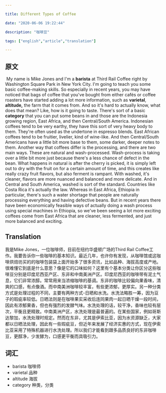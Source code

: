 ```yaml
---

title: Different Types of Coffee

date: "2020-06-06 19:22:44"

description: "咖啡豆"

tags: ["english","article","translation"]

---
```

## 原文
​	My name is Mike Jones and I'm a **barista** at Third Rail Coffee right by Washington Square Park in New York City. I'm going to teach you some basic coffee-making skills. So especially in recent years, you may have noticed that bags of coffee that you've bought from either cafés or coffee roasters have started adding a lot more information, such as **varietal**, **altitude,** the farm that it comes from. And so it's hard to actually know, what does that mean? Like, how is it going to taste. There's sort of a basic **category** that you can put some beans in and those are the Indonesia growing region, East Africa, and then Central/South America. Indonesian coffees tend to be very earthy, they have this sort of very heavy body to them. They're often used as the undertone in espresso blends. East African coffees tend to be fruitier, livelier, kind of wine-like. And then Central/South Americans have a little bit more base to them, some darker, deeper notes to them. Another way that coffees differ is the processing, and there are two main ways. These are natural and wash-processed. Wash-process is taking over a little bit more just because there's a less chance of defect in the bean. What happens in natural is after the cherry is picked, it is simply left out to dry with the fruit on for a certain amount of time, and this creates like really crazy fruit flavors, but also ferment is rampant. With washed, it's cleaner, flavors are more nuanced and balanced and more delicate. And in Central and South America, washed is sort of the standard. Countries like Costa Rica it's actually the law. Whereas in East Africa, Ethiopia in particular, there's such a water shortage that people are naturally processing everything and having defective beans. But in recent years there have been economically feasible ways of actually doing a wash process using special machines in Ethiopia, so we've been seeing a lot more exciting coffees come from East Africa that are cleaner, less fermented, and just more balanced and exciting.

## Translation  

我是Mike Jones，一位咖啡师，目前在纽约华盛顿广场的Third Rail Coffee工作。我要告诉你一些咖啡的基本知识。最近几年，也许你有发现，从咖啡馆或这咖啡烘焙坊买的的咖啡包装袋上面开始多了很多资讯，比如品种、海拔高度或产地。很难懂它到底是什么意思？像是它的口味如何？这里有个基本分类让你区分这些咖啡豆分别是印度尼西亚产区、东非和中南美洲产区。印度尼西亚的咖啡带有泥土气息，它们非常浓醇。常常用来当浓缩咖啡的基调。东非的咖啡比较偏向果香味，清爽的口感，有点像酒。而中南美洲咖啡较丰富，有些更浓郁，更厚实。另一种分类方式是处理过程的不同，主要有两种方式-日晒和水洗。水洗法略胜一筹，因为豆子的瑕疵率较低。日晒法则是在咖啡果实采收后连同果肉一起日晒干燥一段时间，因此有浓郁果香，但也有强烈的发酵气味。水洗处理的话，较干净，香味也较有层次，平衡且更精致。中南美洲产区，水洗处理是最普遍的。在某些国家，例如哥斯达黎加，水洗处理时规定。然而在东非，尤其是伊索比亚，因为水资源缺乏，大家都以日晒法处理，因此有一些瑕疵豆，但近年来发展了经济实惠的方式，现在伊索比亚采用了特殊机器进行水洗处理。所以我们才能看到跟多品质良好的东非咖啡豆，更醇净，少发酵为，口感更平衡而具吸引力。

## 词汇

- barista 咖啡师
- varietal 品种
- altitude 海拔
- category 种类，分类